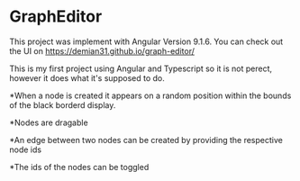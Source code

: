 
# GraphEditor

This project was implement with Angular Version 9.1.6. You can check out the UI on https://demian31.github.io/graph-editor/

This is my first project using Angular and Typescript so it is not perect, however it does what it's supposed to do. 

*When a node is created it appears on a random position within the bounds of the black borderd display. 

*Nodes are dragable

*An edge between two nodes can be created by providing the respective node ids

*The ids of the nodes can be toggled
